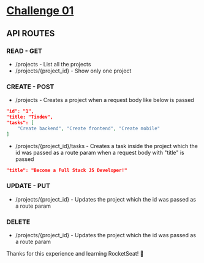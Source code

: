 # <a href="https://github.com/Rocketseat/bootcamp-gostack-desafio-01/blob/master/README.md#desafio-01-conceitos-do-nodejs">Challenge 01</a>

## API ROUTES

### READ - GET

- /projects - List all the projects
- /projects/{project_id} - Show only one project

### CREATE - POST

- /projects - Creates a project when a request body like below is passed

```json
"id": "1",
"title: "Tindev",
"tasks": [
    "Create backend", "Create frontend", "Create mobile"
]
```

- /projects/{project_id}/tasks - Creates a task inside the project which the id was passed as a route param when a request body with "title" is passed

```json
"title": "Become a Full Stack JS Developer!"
```

### UPDATE - PUT

- /projects/{project_id} - Updates the project which the id was passed as a route param

### DELETE

- /projects/{project_id} - Updates the project which the id was passed as a route param

Thanks for this experience and learning RocketSeat! :rocket:
